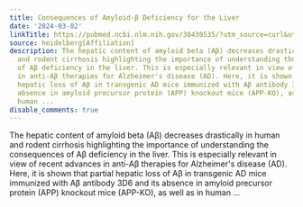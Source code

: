 ```yaml
---
title: Consequences of Amyloid-β Deficiency for the Liver
date: '2024-03-02'
linkTitle: https://pubmed.ncbi.nlm.nih.gov/38430535/?utm_source=curl&utm_medium=rss&utm_campaign=pubmed-2&utm_content=1FakS-2QOkCT8HsMOQP1bCRQ4YzyumYOmxmF0moLsQ3dFB1E9V&fc=20220326224207&ff=20240303170611&v=2.18.0.post9+e462414
source: heidelberg[Affiliation]
description: The hepatic content of amyloid beta (Aβ) decreases drastically in human
  and rodent cirrhosis highlighting the importance of understanding the consequences
  of Aβ deficiency in the liver. This is especially relevant in view of recent advances
  in anti-Aβ therapies for Alzheimer's disease (AD). Here, it is shown that partial
  hepatic loss of Aβ in transgenic AD mice immunized with Aβ antibody 3D6 and its
  absence in amyloid precursor protein (APP) knockout mice (APP-KO), as well as in
  human ...
disable_comments: true
---
```

The hepatic content of amyloid beta (Aβ) decreases drastically in human and rodent cirrhosis highlighting the importance of understanding the consequences of Aβ deficiency in the liver. This is especially relevant in view of recent advances in anti-Aβ therapies for Alzheimer's disease (AD). Here, it is shown that partial hepatic loss of Aβ in transgenic AD mice immunized with Aβ antibody 3D6 and its absence in amyloid precursor protein (APP) knockout mice (APP-KO), as well as in human ...